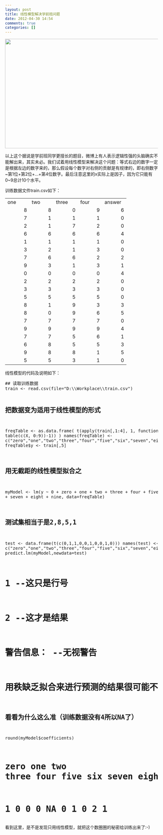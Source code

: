 ```yaml
---
layout: post
title: 线性模型解决学前班问题
date: 2012-04-30 14:54
comments: true
categories: []
---
```

<a href="http://www.zhuwenxiang.com/wp-content/uploads/2012/04/count_circles.jpg"><img class="size-full wp-image-501 alignnone" title="count_circles" src="http://www.zhuwenxiang.com/wp-content/uploads/2012/04/count_circles.jpg" alt="" width="544" height="360" /></a>

以上这个据说是学前班同学更擅长的题目，微博上有人表示逻辑性强的头脑确实不能解出来，其实未必。我们试着用线性模型来解决这个问题：等式右边的数字一定是根据左边的数字来的，那么假设每个数字对右侧的贡献是有规律的，即右侧数字~第1位+第2位+...+第4位数字。最后注意这里的x实际上是因子，因为它只能有0~9总计10个水平。

训练数据文件train.csv如下：
<table width="320" border="0" cellspacing="0" cellpadding="0"><colgroup> <col span="5" width="64" /> </colgroup>
<tbody>
<tr>
<td width="64" height="19">one</td>
<td width="64">two</td>
<td width="64">three</td>
<td width="64">four</td>
<td width="64">answer</td>
</tr>
<tr>
<td align="right" height="19">8</td>
<td align="right">8</td>
<td align="right">0</td>
<td align="right">9</td>
<td align="right">6</td>
</tr>
<tr>
<td align="right" height="19">7</td>
<td align="right">1</td>
<td align="right">1</td>
<td align="right">1</td>
<td align="right">0</td>
</tr>
<tr>
<td align="right" height="19">2</td>
<td align="right">1</td>
<td align="right">7</td>
<td align="right">2</td>
<td align="right">0</td>
</tr>
<tr>
<td align="right" height="19">6</td>
<td align="right">6</td>
<td align="right">6</td>
<td align="right">6</td>
<td align="right">4</td>
</tr>
<tr>
<td align="right" height="19">1</td>
<td align="right">1</td>
<td align="right">1</td>
<td align="right">1</td>
<td align="right">0</td>
</tr>
<tr>
<td align="right" height="19">3</td>
<td align="right">2</td>
<td align="right">1</td>
<td align="right">3</td>
<td align="right">0</td>
</tr>
<tr>
<td align="right" height="19">7</td>
<td align="right">6</td>
<td align="right">6</td>
<td align="right">2</td>
<td align="right">2</td>
</tr>
<tr>
<td align="right" height="19">9</td>
<td align="right">3</td>
<td align="right">1</td>
<td align="right">3</td>
<td align="right">1</td>
</tr>
<tr>
<td align="right" height="19">0</td>
<td align="right">0</td>
<td align="right">0</td>
<td align="right">0</td>
<td align="right">4</td>
</tr>
<tr>
<td align="right" height="19">2</td>
<td align="right">2</td>
<td align="right">2</td>
<td align="right">2</td>
<td align="right">0</td>
</tr>
<tr>
<td align="right" height="19">3</td>
<td align="right">3</td>
<td align="right">3</td>
<td align="right">3</td>
<td align="right">0</td>
</tr>
<tr>
<td align="right" height="19">5</td>
<td align="right">5</td>
<td align="right">5</td>
<td align="right">5</td>
<td align="right">0</td>
</tr>
<tr>
<td align="right" height="19">8</td>
<td align="right">1</td>
<td align="right">9</td>
<td align="right">3</td>
<td align="right">3</td>
</tr>
<tr>
<td align="right" height="19">8</td>
<td align="right">0</td>
<td align="right">9</td>
<td align="right">6</td>
<td align="right">5</td>
</tr>
<tr>
<td align="right" height="19">7</td>
<td align="right">7</td>
<td align="right">7</td>
<td align="right">7</td>
<td align="right">0</td>
</tr>
<tr>
<td align="right" height="19">9</td>
<td align="right">9</td>
<td align="right">9</td>
<td align="right">9</td>
<td align="right">4</td>
</tr>
<tr>
<td align="right" height="19">7</td>
<td align="right">7</td>
<td align="right">5</td>
<td align="right">6</td>
<td align="right">1</td>
</tr>
<tr>
<td align="right" height="19">6</td>
<td align="right">8</td>
<td align="right">5</td>
<td align="right">5</td>
<td align="right">3</td>
</tr>
<tr>
<td align="right" height="19">9</td>
<td align="right">8</td>
<td align="right">8</td>
<td align="right">1</td>
<td align="right">5</td>
</tr>
<tr>
<td align="right" height="19">5</td>
<td align="right">5</td>
<td align="right">3</td>
<td align="right">1</td>
<td align="right">0</td>
</tr>
</tbody>
</table>
线性模型的代码及说明如下：
<pre class="brush: r; gutter: true">## 读取训练数据
train &lt;- read.csv(file=&quot;D:\\Workplace\\train.csv&quot;)

## 把数据变为适用于线性模型的形式
freqTable &lt;- as.data.frame( t(apply(train[,1:4], 1, function(X) table(c(X, 0:9))-1)) )
names(freqTable) &lt;- c(&quot;zero&quot;,&quot;one&quot;,&quot;two&quot;,&quot;three&quot;,&quot;four&quot;,&quot;five&quot;,&quot;six&quot;,&quot;seven&quot;,&quot;eight&quot;,&quot;nine&quot;)
freqTable$y &lt;- train[,5]

## 用无截距的线性模型拟合之
myModel &lt;- lm(y ~ 0 + zero + one + two + three + four + five + six + seven + eight + nine, data=freqTable)

## 测试集相当于是2,8,5,1
test &lt;- data.frame(t(c(0,1,1,0,0,1,0,0,1,0)))
names(test) &lt;- c(&quot;zero&quot;,&quot;one&quot;,&quot;two&quot;,&quot;three&quot;,&quot;four&quot;,&quot;five&quot;,&quot;six&quot;,&quot;seven&quot;,&quot;eight&quot;,&quot;nine&quot;)
predict.lm(myModel,newdata=test)
# 1 --这只是行号
# 2 --这才是结果
# 警告信息： --无视警告
#   用秩缺乏拟合来进行预测的结果很可能不可靠

## 看看为什么这么准（训练数据没有4所以NA了）
round(myModel$coefficients)
# zero   one   two three  four  five   six seven eight  nine
# 1     0     0     0    NA     0     1     0     2     1</pre>

看到这里，是不是发现只用线性模型，就把这个数圈圈的秘密给训练出来了:-)
